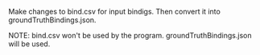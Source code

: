 Make changes to bind.csv for input bindigs. Then convert it into groundTruthBindings.json.

NOTE: bind.csv won't be used by the program. groundTruthBindings.json will be used.
